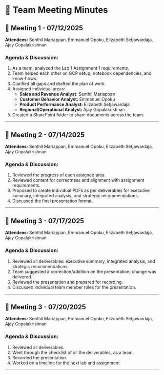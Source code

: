 
# 📝 Team Meeting Minutes

## 📅 Meeting 1 - 07/12/2025
**Attendees:** Senthil Mariappan, Emmanuel Opoku, Elizabeth Setjawardaja, Ajay Gopalakrishnan

### Agenda & Discussion:
1. As a team, analyzed the Lab 1 Assignment 1 requirements.
2. Team helped each other on GCP setup, notebook dependencies, and know-hows.
3. Clarified all gaps and drafted the plan of work.
4. Assigned individual areas:
    - **Sales and Revenue Analyst:** Senthil Mariappan
    - **Customer Behavior Analyst:** Emmanuel Opoku
    - **Product Performance Analyst:** Elizabeth Setjawardaja
    - **Regional/Operational Analyst:** Ajay Gopalakrishnan
5. Created a SharePoint folder to share documents across the team.

---

## 📅 Meeting 2 - 07/14/2025
**Attendees:** Senthil Mariappan, Emmanuel Opoku, Elizabeth Setjawardaja, Ajay Gopalakrishnan

### Agenda & Discussion:
1. Reviewed the progress of each assigned area.
2. Reviewed content for correctness and alignment with assignment requirements.
3. Proposed to create individual PDFs as per deliverables for executive summary, integrated analysis, and strategic recommendations.
4. Discussed the final presentation format.

---

## 📅 Meeting 3 - 07/17/2025
**Attendees:** Senthil Mariappan, Emmanuel Opoku, Elizabeth Setjawardaja, Ajay Gopalakrishnan

### Agenda & Discussion:
1. Reviewed all deliverables: executive summary, integrated analysis, and strategic recommendations.
2. Team suggested a correction/addition on the presentation; change was delivered.
3. Reviewed the presentation and prepared for recording.
4. Discussed individual team member roles for the presentation.

---

## 📅 Meeting 3 - 07/20/2025
**Attendees:** Senthil Mariappan, Emmanuel Opoku, Elizabeth Setjawardaja, Ajay Gopalakrishnan

### Agenda & Discussion:
1. Reviewed all deliverables.
2. Went through the checklist of all the deliverables, as a team.
3. Recorded the presentation.
4. Worked on a timeline for the next lab and assignment 

---
